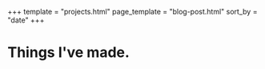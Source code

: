 +++
template = "projects.html"
page_template = "blog-post.html"
sort_by = "date"
+++

# Things I've made.
